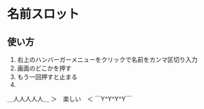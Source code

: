 # 名前スロット
## 使い方
1. 右上のハンバーガーメニューをクリックで名前をカンマ区切り入力
2. 画面のどこかを押す
3. もう一回押すと止まる
4.
＿人人人人人＿
＞　楽しい　＜
￣Y^Y^Y^Y￣

